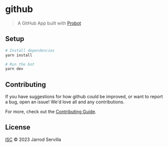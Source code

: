 # github

> A GitHub App built with [Probot](https://github.com/probot/probot)

## Setup

```sh
# Install dependencies
yarn install

# Run the bot
yarn dev
```

## Contributing

If you have suggestions for how github could be improved, or want to report a bug, open an issue! We'd love all and any contributions.

For more, check out the [Contributing Guide](CONTRIBUTING.md).

## License

[ISC](LICENSE) © 2023 Jarrod Servilla
